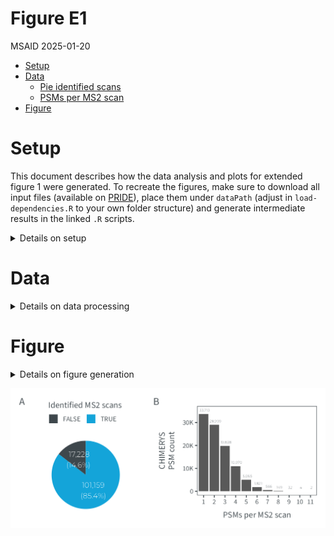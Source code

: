 # Figure E1
MSAID
2025-01-20

- [Setup](#setup)
- [Data](#data)
  - [Pie identified scans](#pie-identified-scans)
  - [PSMs per MS2 scan](#psms-per-ms2-scan)
- [Figure](#figure)

# Setup

This document describes how the data analysis and plots for extended
figure 1 were generated. To recreate the figures, make sure to download
all input files (available on
[PRIDE](https://www.ebi.ac.uk/pride/archive?keyword=PXD053241)), place
them under `dataPath` (adjust in `load-dependencies.R` to your own
folder structure) and generate intermediate results in the linked `.R`
scripts.

<details>
<summary>
Details on setup
</summary>

``` r
suppressMessages(source(here::here("scripts/load-dependencies.R")))

path <- file.path(here::here(), "figure-E1")
figurePath <- file.path(dataPath, "data/figure-E1")
```

</details>

# Data

<details>
<summary>
Details on data processing
</summary>

## Pie identified scans

[R code to generate input file
`figure-E1A-scans.csv`](figure-E1A-scans-identified.R)

``` r
counts_scans <- fread(file.path(figurePath, "figure-E1A-scans.csv"))

p_pie_scans <- ggplot(counts_scans, aes(x="", y=N_rel, fill=is_identified)) +
  geom_bar(stat="identity", width = 2) +
  coord_polar("y", start=0) +
  geom_text(aes(y = ypos, label = N_label), color = "white", size = 6/.pt, family = "Montserrat Light") +
  scale_fill_manual("Identified MS2 scans", values = c(msaid_darkgray, msaid_blue)) +
  theme(panel.border = element_blank(),
        axis.ticks = element_blank(),
        axis.title.x = element_blank(),
        axis.title.y = element_blank(),
        axis.text = element_blank(),
        legend.position = "none") +
  guides(fill = guide_legend(title.position = "top"))

p_pie_legend <- ggdraw2(get_plot_component(p_pie_scans + theme(legend.position = "top"),
                                           'guide-box-top', return_all = TRUE))
```

## PSMs per MS2 scan

[R code to generate input file
`figure-E1B-psms.csv`](figure-E1B-psms-per-scan.R)

``` r
scan_counts <- fread(file.path(figurePath, "figure-E1B-psms.csv"))
scan_counts[, N_label := format(N, big.mark=",", trim=T)]

p_psms_ms2 <- ggplot(scan_counts, aes(x=factor(ms2_scans))) +
  geom_bar(aes(y=N), stat = "identity") +
  geom_text(aes(x=seq_along(ms2_scans)+0.1, y=N+0.05*max(y=N), label=N_label), size=3/.pt,
            family = "Montserrat Light", color = msaid_darkgray) +
  scale_y_continuous(labels = label_number(scale_cut = cut_short_scale())) +
  xlab("PSMs per MS2 scan") + ylab("CHIMERYS\nPSM count")
```

</details>

# Figure

<details>
<summary>
Details on figure generation
</summary>

``` r
p_design <- "AAACCC\nBBBCCC"

p_supp_DDA <- p_pie_legend + free(p_pie_scans) + p_psms_ms2 +
  plot_layout(heights = c(0.2, 1), design = p_design) +
  plot_annotation(tag_levels = list(c("A", "", "B")))

suppressWarnings(ggsave2(file.path(path, "figure-E1.pdf"), plot = p_supp_DDA,
                         width = 90, height = 40, units = "mm", device = cairo_pdf))
suppressWarnings(ggsave2(file.path(path, "figure-E1.png"), plot = p_supp_DDA,
                         width = 90, height = 40, units = "mm"))
suppressWarnings(ggsave2(file.path(path, "figure-E1.eps"), plot = p_supp_DDA,
                         width = 90, height = 40, units = "mm"))
suppressWarnings(ggsave2(file.path(path, "figure-E1.jpeg"), plot = p_supp_DDA,
                         width = 90, height = 40, units = "mm"))
suppressWarnings(ggsave2(file.path(path, "figure-E1.tiff"), plot = p_supp_DDA,
                         width = 90, height = 40, units = "mm"))
```

</details>

![figure-E1](figure-E1.png)
